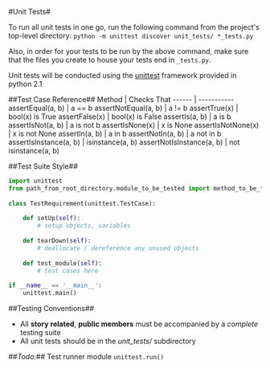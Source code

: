 #Unit Tests#

To run all unit tests in one go, run the following command from the project's top-level directory:
`python -m unittest discover unit_tests/ *_tests.py`

Also, in order for your tests to be run by the above command, make sure that the files you create to house your tests end in `_tests.py`.

Unit tests will be conducted using the [unittest](https|//docs.python.org/2/library/unittest.html#module-unittest) framework provided in python 2.1

##Test Case Reference##
Method | Checks That
------ | -----------
assertEqual(a, b)         | a == b
assertNotEqual(a, b)      | a != b
assertTrue(x)             | bool(x) is True
assertFalse(x)            | bool(x) is False
assertIs(a, b)            | a is b
assertIsNot(a, b)         | a is not b
assertIsNone(x)           | x is None
assertIsNotNone(x)        | x is not None
assertIn(a, b)            | a in b
assertNotIn(a, b)         | a not in b
assertIsInstance(a, b)    | isinstance(a, b)
assertNotIsInstance(a, b) | not isinstance(a, b)

##Test Suite Style##
```python
import unittest
from path_from_root_directory.module_to_be_tested import method_to_be_tested
    
class TestRequirement(unittest.TestCase):
    
    def setUp(self):
        # setup objects, variables
    
    def tearDown(self):
        # deallocate / dereference any unused objects
    
    def test_module(self):
        # test cases here
    
if __name__ == '__main__':
    unittest.main()
```
##Testing Conventions##

- All **story related**, **public members** must be accompanied by a *complete* testing suite
- All unit tests should be in the *unit_tests/* subdirectory

##*Todo:*##
Test runner module
    `unittest.run()`
